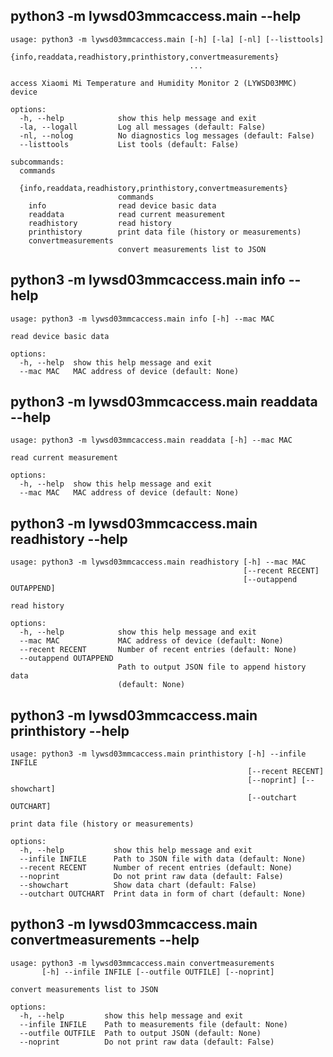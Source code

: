 ## <a name="main_help"></a> python3 -m lywsd03mmcaccess.main --help
```
usage: python3 -m lywsd03mmcaccess.main [-h] [-la] [-nl] [--listtools]
                                        {info,readdata,readhistory,printhistory,convertmeasurements}
                                        ...

access Xiaomi Mi Temperature and Humidity Monitor 2 (LYWSD03MMC) device

options:
  -h, --help            show this help message and exit
  -la, --logall         Log all messages (default: False)
  -nl, --nolog          No diagnostics log messages (default: False)
  --listtools           List tools (default: False)

subcommands:
  commands

  {info,readdata,readhistory,printhistory,convertmeasurements}
                        commands
    info                read device basic data
    readdata            read current measurement
    readhistory         read history
    printhistory        print data file (history or measurements)
    convertmeasurements
                        convert measurements list to JSON
```



## <a name="info_help"></a> python3 -m lywsd03mmcaccess.main info --help
```
usage: python3 -m lywsd03mmcaccess.main info [-h] --mac MAC

read device basic data

options:
  -h, --help  show this help message and exit
  --mac MAC   MAC address of device (default: None)
```



## <a name="readdata_help"></a> python3 -m lywsd03mmcaccess.main readdata --help
```
usage: python3 -m lywsd03mmcaccess.main readdata [-h] --mac MAC

read current measurement

options:
  -h, --help  show this help message and exit
  --mac MAC   MAC address of device (default: None)
```



## <a name="readhistory_help"></a> python3 -m lywsd03mmcaccess.main readhistory --help
```
usage: python3 -m lywsd03mmcaccess.main readhistory [-h] --mac MAC
                                                    [--recent RECENT]
                                                    [--outappend OUTAPPEND]

read history

options:
  -h, --help            show this help message and exit
  --mac MAC             MAC address of device (default: None)
  --recent RECENT       Number of recent entries (default: None)
  --outappend OUTAPPEND
                        Path to output JSON file to append history data
                        (default: None)
```



## <a name="printhistory_help"></a> python3 -m lywsd03mmcaccess.main printhistory --help
```
usage: python3 -m lywsd03mmcaccess.main printhistory [-h] --infile INFILE
                                                     [--recent RECENT]
                                                     [--noprint] [--showchart]
                                                     [--outchart OUTCHART]

print data file (history or measurements)

options:
  -h, --help           show this help message and exit
  --infile INFILE      Path to JSON file with data (default: None)
  --recent RECENT      Number of recent entries (default: None)
  --noprint            Do not print raw data (default: False)
  --showchart          Show data chart (default: False)
  --outchart OUTCHART  Print data in form of chart (default: None)
```



## <a name="convertmeasurements_help"></a> python3 -m lywsd03mmcaccess.main convertmeasurements --help
```
usage: python3 -m lywsd03mmcaccess.main convertmeasurements
       [-h] --infile INFILE [--outfile OUTFILE] [--noprint]

convert measurements list to JSON

options:
  -h, --help         show this help message and exit
  --infile INFILE    Path to measurements file (default: None)
  --outfile OUTFILE  Path to output JSON (default: None)
  --noprint          Do not print raw data (default: False)
```
